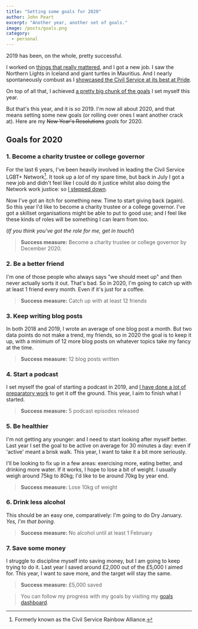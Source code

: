 ```yaml
---
title: "Setting some goals for 2020"
author: John Peart
excerpt: "Another year, another set of goals."
image: /posts/goals.png
category:
  - personal
---
```


2019 has been, on the whole, pretty successful.

I worked on [things that really mattered](https://www.gov.uk/government/publications/lgbt-action-plan-annual-progress-report-2018-to-2019), and I got a new job. I saw the Northern Lights in Iceland and giant turtles in Mauritius. And I nearly spontaneously combust as I [showcased the Civil Service at its best at Pride](https://twitter.com/ClareMoriarty/status/1147623334018015232?s=20).

On top of all that, I achieved [a pretty big chunk of the goals](/2019/12/26/2019-resolutions-review) I set myself this year. 

But that's this year, and it is *so* 2019. I'm now all about 2020, and that means setting some new goals (or rolling over ones I want another crack at). Here are my ~~New Year's Resolutions~~ *goals* for 2020.

## Goals for 2020

### 1. Become a charity trustee or college governor

For the last 6 years, I've been heavily involved in leading the Civil Service LGBT+ Network[^csra]. It took up a *lot* of my spare time, but back in July I got a new job and didn't feel like I could do it justice whilst also doing the Network work justice: so [I stepped down](https://www.civilservice.lgbt/2019/09/18/john-peart-stepping-down/). 

Now I've got an itch for something new. Time to start giving back (again). So this year I'd like to become a charity trustee or a college governor. I've got a skillset organisations might be able to put to good use; and I feel like these kinds of roles will be something I can learn from too.

(*If you think you've got the role for me, get in touch!*)

[^csra]: Formerly known as the Civil Service Rainbow Alliance.

> **Success measure:** Become a charity trustee or college governor by December 2020.

### 2. Be a better friend

I'm one of those people who always says "we should meet up" and then never actually sorts it out. That's bad. So in 2020, I'm going to catch up with at least 1 friend every month. Even if it's just for a coffee.

> **Success measure:** Catch up with at least 12 friends

### 3. Keep writing blog posts

In both 2018 and 2019, I wrote an average of one blog post a month. But two data points do not make a trend, my friends, so in 2020 the goal is to keep it up, with a minimum of 12 more blog posts on whatever topics take my fancy at the time.

> **Success measure:** 12 blog posts written

### 4. Start a podcast

I set myself the goal of starting a podcast in 2019, and [I have done a lot of preparatory work](/2019/01/27/department-of-bad-ideas) to get it off the ground. This year, I aim to finish what I started.

> **Success measure:** 5 podcast episodes released

### 5. Be healthier

I'm not getting any younger: and I need to start looking after myself better. Last year I set the goal to be active on average for 30 minutes a day: even if 'active' meant a brisk walk. This year, I want to take it a bit more seriously.

I'll be looking to fix up in a few areas: exercising more, eating better, and drinking more water. If it works, I hope to lose a bit of weight. I usually weigh around 75kg to 80kg; I'd like to be around 70kg by year end.

> **Success measure:** Lose 10kg of weight

### 6. Drink less alcohol

This should be an easy one, comparatively: I'm going to do Dry January. *Yes, I'm that boring*. 

> **Success measure:** No alcohol until at least 1 February

### 7. Save some money

I struggle to discipline myself into saving money, but I am going to keep trying to do it. Last year I saved around £2,000 out of the £5,000 I aimed for. This year, I want to save more, and the target will stay the same.

> **Success measure:** £5,000 saved

> You can follow my progress with my goals by visiting my [goals dashboard](/goals/).